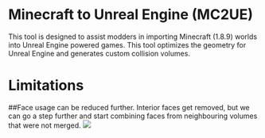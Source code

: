 # Minecraft to Unreal Engine (MC2UE)

This tool is designed to assist modders in importing Minecraft (1.8.9) worlds into Unreal Engine powered games. This tool optimizes the geometry for Unreal Engine and generates custom collision volumes.



# Limitations

##Face usage can be reduced further.
Interior faces get removed, but we can go a step further and start combining faces from neighbouring volumes that were not merged.
![](https://github.com/xFleury/minecraft-to-unreal/blob/master/wiki-images/nonIdealFaces.png)